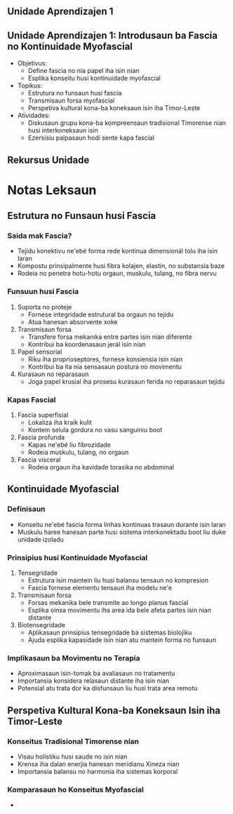 ## Unidade Aprendizajen 1

## Unidade Aprendizajen 1: Introdusaun ba Fascia no Kontinuidade Myofascial
- Objetivus:
  * Define fascia no nia papel iha isin nian
  * Esplika konseitu husi kontinuidade myofascial
- Topikus:
  * Estrutura no funsaun husi fascia
  * Transmisaun forsa myofascial
  * Perspetiva kultural kona-ba koneksaun isin iha Timor-Leste
- Atividades:
  * Diskusaun grupu kona-ba kompreensaun tradisional Timorense nian husi interkoneksaun isin
  * Ezersisiu palpasaun hodi sente kapa fascial

## Rekursus Unidade

# Notas Leksaun

## Estrutura no Funsaun husi Fascia

### Saida mak Fascia?
- Tejidu konektivu ne'ebé forma rede kontinua dimensionál tolu iha isin laran
- Kompostu prinsipalmente husi fibra kolajen, elastin, no substansia baze
- Rodeia no penetra hotu-hotu orgaun, muskulu, tulang, no fibra nervu

### Funsuun husi Fascia
1. Suporta no proteje
   - Fornese integridade estrutural ba orgaun no tejidu
   - Atua hanesan absorvente xoke
2. Transmisaun forsa
   - Transfere forsa mekanika entre partes isin nian diferente
   - Kontribui ba koordenasaun jerál isin nian
3. Papel sensorial
   - Riku iha proprioseptores, fornese konsiensia isin nian
   - Kontribui ba ita nia sensasaun postura no movimentu
4. Kurasaun no reparasaun
   - Joga papel krusial iha prosesu kurasaun ferida no reparasaun tejidu

### Kapas Fascial
1. Fascia superfisial
   - Lokaliza iha kraik kulit
   - Kontein selula gordura no vasu sanguiniu boot
2. Fascia profunda
   - Kapas ne'ebé liu fibrozidade
   - Rodeia muskulu, tulang, no orgaun
3. Fascia visceral
   - Rodeia orgaun iha kavidade torasika no abdominal

## Kontinuidade Myofascial

### Definisaun
- Konseitu ne'ebé fascia forma linhas kontinuas trasaun durante isin laran
- Muskulu haree hanesan parte husi sistema interkonektadu boot liu duke unidade izoladu

### Prinsipius husi Kontinuidade Myofascial
1. Tensegridade
   - Estrutura isin maintein liu husi balansu tensaun no kompresion
   - Fascia fornese elementu tensaun iha modelu ne'e
2. Transmisaun forsa
   - Forsas mekanika bele transmite ao longo planus fascial
   - Esplika oinsa movimentu iha area ida bele afeta partes isin nian distante
3. Biotensegridade
   - Aplikasaun prinsipius tensegridade ba sistemas biolojiku
   - Ajuda esplika kapasidade isin nian atu mantein forma no funsaun

### Implikasaun ba Movimentu no Terapia
- Aproximasaun isin-tomak ba avaliasaun no tratamentu
- Importansia konsidera relasaun distante iha isin nian
- Potensial atu trata dor ka disfunsaun liu husi trata area remotu

## Perspetiva Kultural Kona-ba Koneksaun Isin iha Timor-Leste

### Konseitus Tradisional Timorense nian
- Visau holistiku husi saude no isin nian
- Krensa iha dalan enerjia hanesan meridianu Xineza nian
- Importansia balansu no harmonia iha sistemas korporal

### Komparasaun ho Konseitus Myofascial
-